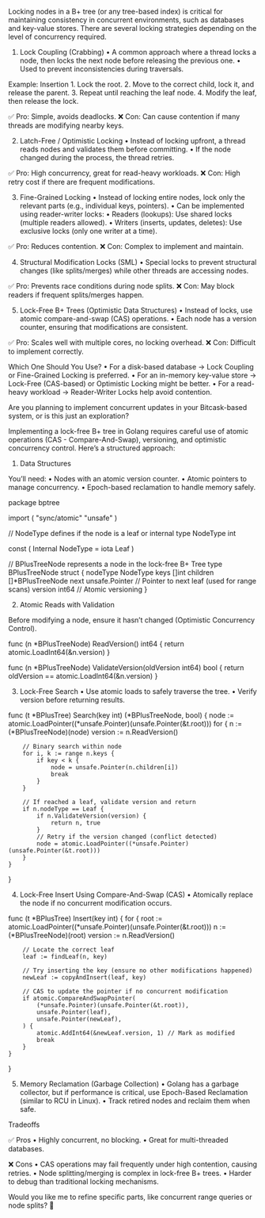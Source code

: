 Locking nodes in a B+ tree (or any tree-based index) is critical for maintaining consistency in concurrent environments, such as databases and key-value stores. There are several locking strategies depending on the level of concurrency required.

1. Lock Coupling (Crabbing)
	•	A common approach where a thread locks a node, then locks the next node before releasing the previous one.
	•	Used to prevent inconsistencies during traversals.

Example: Insertion
	1.	Lock the root.
	2.	Move to the correct child, lock it, and release the parent.
	3.	Repeat until reaching the leaf node.
	4.	Modify the leaf, then release the lock.

✅ Pro: Simple, avoids deadlocks.
❌ Con: Can cause contention if many threads are modifying nearby keys.

2. Latch-Free / Optimistic Locking
	•	Instead of locking upfront, a thread reads nodes and validates them before committing.
	•	If the node changed during the process, the thread retries.

✅ Pro: High concurrency, great for read-heavy workloads.
❌ Con: High retry cost if there are frequent modifications.

3. Fine-Grained Locking
	•	Instead of locking entire nodes, lock only the relevant parts (e.g., individual keys, pointers).
	•	Can be implemented using reader-writer locks:
	•	Readers (lookups): Use shared locks (multiple readers allowed).
	•	Writers (inserts, updates, deletes): Use exclusive locks (only one writer at a time).

✅ Pro: Reduces contention.
❌ Con: Complex to implement and maintain.

4. Structural Modification Locks (SML)
	•	Special locks to prevent structural changes (like splits/merges) while other threads are accessing nodes.

✅ Pro: Prevents race conditions during node splits.
❌ Con: May block readers if frequent splits/merges happen.

5. Lock-Free B+ Trees (Optimistic Data Structures)
	•	Instead of locks, use atomic compare-and-swap (CAS) operations.
	•	Each node has a version counter, ensuring that modifications are consistent.

✅ Pro: Scales well with multiple cores, no locking overhead.
❌ Con: Difficult to implement correctly.

Which One Should You Use?
	•	For a disk-based database → Lock Coupling or Fine-Grained Locking is preferred.
	•	For an in-memory key-value store → Lock-Free (CAS-based) or Optimistic Locking might be better.
	•	For a read-heavy workload → Reader-Writer Locks help avoid contention.

Are you planning to implement concurrent updates in your Bitcask-based system, or is this just an exploration?





Implementing a lock-free B+ tree in Golang requires careful use of atomic operations (CAS - Compare-And-Swap), versioning, and optimistic concurrency control. Here’s a structured approach:

1. Data Structures

You’ll need:
	•	Nodes with an atomic version counter.
	•	Atomic pointers to manage concurrency.
	•	Epoch-based reclamation to handle memory safely.

package bptree

import (
	"sync/atomic"
	"unsafe"
)

// NodeType defines if the node is a leaf or internal
type NodeType int

const (
	Internal NodeType = iota
	Leaf
)

// BPlusTreeNode represents a node in the lock-free B+ Tree
type BPlusTreeNode struct {
	nodeType NodeType
	keys     []int
	children []*BPlusTreeNode
	next     unsafe.Pointer // Pointer to next leaf (used for range scans)
	version  int64          // Atomic versioning
}

2. Atomic Reads with Validation

Before modifying a node, ensure it hasn’t changed (Optimistic Concurrency Control).

func (n *BPlusTreeNode) ReadVersion() int64 {
	return atomic.LoadInt64(&n.version)
}

func (n *BPlusTreeNode) ValidateVersion(oldVersion int64) bool {
	return oldVersion == atomic.LoadInt64(&n.version)
}

3. Lock-Free Search
	•	Use atomic loads to safely traverse the tree.
	•	Verify version before returning results.

func (t *BPlusTree) Search(key int) (*BPlusTreeNode, bool) {
	node := atomic.LoadPointer((*unsafe.Pointer)(unsafe.Pointer(&t.root)))
	for {
		n := (*BPlusTreeNode)(node)
		version := n.ReadVersion()
		
		// Binary search within node
		for i, k := range n.keys {
			if key < k {
				node = unsafe.Pointer(n.children[i])
				break
			}
		}

		// If reached a leaf, validate version and return
		if n.nodeType == Leaf {
			if n.ValidateVersion(version) {
				return n, true
			}
			// Retry if the version changed (conflict detected)
			node = atomic.LoadPointer((*unsafe.Pointer)(unsafe.Pointer(&t.root)))
		}
	}
}

4. Lock-Free Insert Using Compare-And-Swap (CAS)
	•	Atomically replace the node if no concurrent modification occurs.

func (t *BPlusTree) Insert(key int) {
	for {
		root := atomic.LoadPointer((*unsafe.Pointer)(unsafe.Pointer(&t.root)))
		n := (*BPlusTreeNode)(root)
		version := n.ReadVersion()

		// Locate the correct leaf
		leaf := findLeaf(n, key)

		// Try inserting the key (ensure no other modifications happened)
		newLeaf := copyAndInsert(leaf, key)

		// CAS to update the pointer if no concurrent modification
		if atomic.CompareAndSwapPointer(
			(*unsafe.Pointer)(unsafe.Pointer(&t.root)),
			unsafe.Pointer(leaf),
			unsafe.Pointer(newLeaf),
		) {
			atomic.AddInt64(&newLeaf.version, 1) // Mark as modified
			break
		}
	}
}

5. Memory Reclamation (Garbage Collection)
	•	Golang has a garbage collector, but if performance is critical, use Epoch-Based Reclamation (similar to RCU in Linux).
	•	Track retired nodes and reclaim them when safe.

Tradeoffs

✅ Pros
	•	Highly concurrent, no blocking.
	•	Great for multi-threaded databases.

❌ Cons
	•	CAS operations may fail frequently under high contention, causing retries.
	•	Node splitting/merging is complex in lock-free B+ trees.
	•	Harder to debug than traditional locking mechanisms.

Would you like me to refine specific parts, like concurrent range queries or node splits? 🚀